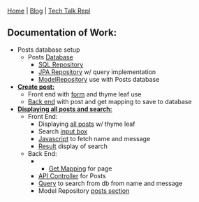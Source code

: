 [Home](https://avabrooks.github.io/avarepository/) | [Blog](https://avabrooks.github.io/avarepository/blog) | [Tech Talk Repl](https://replit.com/@avabrooks/Tri-3-TT#README.md)

<h2> Documentation of Work: </h2>

* Posts database setup
  * Posts [Database](https://github.com/avabrooks/swagketo/blob/master/src/main/java/com/nighthawk/csa/database/posts/Posts.java#L19-L39)
    * [SQL Repository](https://github.com/avabrooks/swagketo/blob/master/src/main/java/com/nighthawk/csa/database/posts/PostsSqlRepository.java)
    * [JPA Repository](https://github.com/avabrooks/swagketo/blob/master/src/main/java/com/nighthawk/csa/database/posts/PostsJpaRepository.java#L16-L19) w/ query implementation 
    * [ModelRepository](https://github.com/avabrooks/swagketo/blob/master/src/main/java/com/nighthawk/csa/database/ModelRepository.java#L210-L228) use with Posts database
 * [**Create post:**](url)
    * Front end with [form](https://github.com/avabrooks/swagketo/blob/master/src/main/resources/templates/userpages/createpost.html#L22-L38) and thyme leaf use
    * [Back end](https://github.com/avabrooks/swagketo/blob/master/src/main/java/com/nighthawk/csa/database/posts/PostsSqlMvcController.java#L26-L38) with post and get mapping to save to database
  * [**Displaying all posts and search:**](url)
    * Front End:
      * Displaying [all posts](https://github.com/avabrooks/swagketo/blob/master/src/main/resources/templates/userpages/posts.html#L43-L49) w/ thyme leaf
      * Search [input box](https://github.com/avabrooks/swagketo/blob/master/src/main/resources/templates/userpages/posts.html#L27-L31)
      * [Javascript](https://github.com/avabrooks/swagketo/blob/master/src/main/resources/templates/userpages/posts.html#L58-L105) to fetch name and message
      * [Result](https://github.com/avabrooks/swagketo/blob/master/src/main/resources/templates/userpages/posts.html#L37-L39) display of search
    * Back End:
      * * [Get Mapping](https://github.com/avabrooks/swagketo/blob/master/src/main/java/com/nighthawk/csa/database/posts/PostsSqlMvcController.java#L19-L24) for page
      * [API Controller](https://github.com/avabrooks/swagketo/blob/master/src/main/java/com/nighthawk/csa/database/posts/PostsApiController.java) for Posts 
      * [Query](https://github.com/avabrooks/swagketo/blob/master/src/main/java/com/nighthawk/csa/database/posts/PostsJpaRepository.java#L16-L19) to search from db from name and message
      * Model Repository [posts section](https://github.com/avabrooks/swagketo/blob/master/src/main/java/com/nighthawk/csa/database/ModelRepository.java#L210-L228)
   
